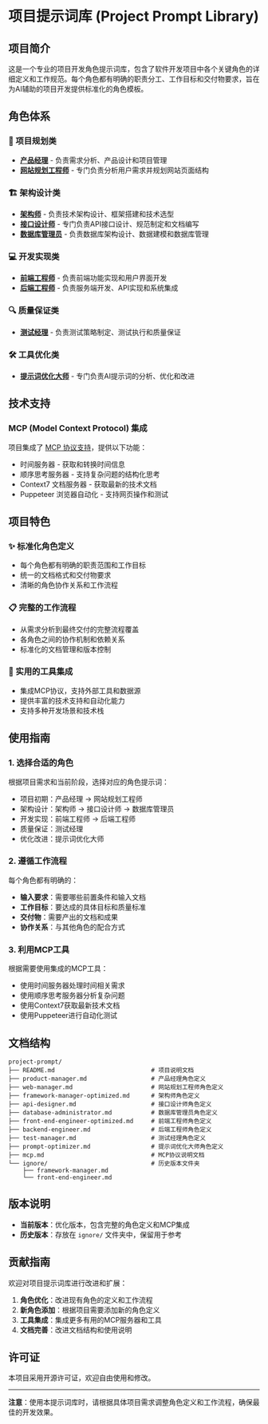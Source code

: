 # 项目提示词库 (Project Prompt Library)

## 项目简介

这是一个专业的项目开发角色提示词库，包含了软件开发项目中各个关键角色的详细定义和工作规范。每个角色都有明确的职责分工、工作目标和交付物要求，旨在为AI辅助的项目开发提供标准化的角色模板。

## 角色体系

### 🎯 项目规划类
- **[产品经理](product-manager.md)** - 负责需求分析、产品设计和项目管理
- **[网站规划工程师](web-manager.md)** - 专门负责分析用户需求并规划网站页面结构

### 🏗️ 架构设计类
- **[架构师](framework-manager-optimized.md)** - 负责技术架构设计、框架搭建和技术选型
- **[接口设计师](api-designer.md)** - 专门负责API接口设计、规范制定和文档编写
- **[数据库管理员](database-administrator.md)** - 负责数据库架构设计、数据建模和数据库管理

### 💻 开发实现类
- **[前端工程师](front-end-engineer-optimized.md)** - 负责前端功能实现和用户界面开发
- **[后端工程师](backend-engineer.md)** - 负责服务端开发、API实现和系统集成

### 🔍 质量保证类
- **[测试经理](test-manager.md)** - 负责测试策略制定、测试执行和质量保证

### 🛠️ 工具优化类
- **[提示词优化大师](prompt-optimizer.md)** - 专门负责AI提示词的分析、优化和改进

## 技术支持

### MCP (Model Context Protocol) 集成
项目集成了 [MCP 协议支持](mcp.md)，提供以下功能：
- 时间服务器 - 获取和转换时间信息
- 顺序思考服务器 - 支持复杂问题的结构化思考
- Context7 文档服务器 - 获取最新的技术文档
- Puppeteer 浏览器自动化 - 支持网页操作和测试

## 项目特色

### ✨ 标准化角色定义
- 每个角色都有明确的职责范围和工作目标
- 统一的文档格式和交付物要求
- 清晰的角色协作关系和工作流程

### 📋 完整的工作流程
- 从需求分析到最终交付的完整流程覆盖
- 各角色之间的协作机制和依赖关系
- 标准化的文档管理和版本控制

### 🔧 实用的工具集成
- 集成MCP协议，支持外部工具和数据源
- 提供丰富的技术支持和自动化能力
- 支持多种开发场景和技术栈

## 使用指南

### 1. 选择合适的角色
根据项目需求和当前阶段，选择对应的角色提示词：
- 项目初期：产品经理 → 网站规划工程师
- 架构设计：架构师 → 接口设计师 → 数据库管理员
- 开发实现：前端工程师 → 后端工程师
- 质量保证：测试经理
- 优化改进：提示词优化大师

### 2. 遵循工作流程
每个角色都有明确的：
- **输入要求**：需要哪些前置条件和输入文档
- **工作目标**：要达成的具体目标和质量标准
- **交付物**：需要产出的文档和成果
- **协作关系**：与其他角色的配合方式

### 3. 利用MCP工具
根据需要使用集成的MCP工具：
- 使用时间服务器处理时间相关需求
- 使用顺序思考服务器分析复杂问题
- 使用Context7获取最新技术文档
- 使用Puppeteer进行自动化测试

## 文档结构

```
project-prompt/
├── README.md                           # 项目说明文档
├── product-manager.md                  # 产品经理角色定义
├── web-manager.md                      # 网站规划工程师角色定义
├── framework-manager-optimized.md      # 架构师角色定义
├── api-designer.md                     # 接口设计师角色定义
├── database-administrator.md           # 数据库管理员角色定义
├── front-end-engineer-optimized.md     # 前端工程师角色定义
├── backend-engineer.md                 # 后端工程师角色定义
├── test-manager.md                     # 测试经理角色定义
├── prompt-optimizer.md                 # 提示词优化大师角色定义
├── mcp.md                              # MCP协议说明文档
└── ignore/                             # 历史版本文件夹
    ├── framework-manager.md
    └── front-end-engineer.md
```

## 版本说明

- **当前版本**：优化版本，包含完整的角色定义和MCP集成
- **历史版本**：存放在 `ignore/` 文件夹中，保留用于参考

## 贡献指南

欢迎对项目提示词库进行改进和扩展：

1. **角色优化**：改进现有角色的定义和工作流程
2. **新角色添加**：根据项目需要添加新的角色定义
3. **工具集成**：集成更多有用的MCP服务器和工具
4. **文档完善**：改进文档结构和使用说明

## 许可证

本项目采用开源许可证，欢迎自由使用和修改。

---

**注意**：使用本提示词库时，请根据具体项目需求调整角色定义和工作流程，确保最佳的开发效果。